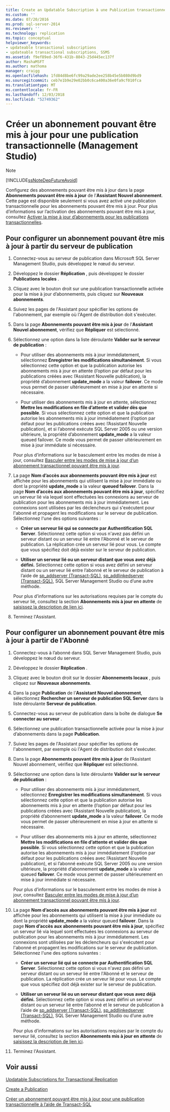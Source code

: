 ```yaml
---
title: Create an Updatable Subscription à une Publication transactionnelle (Management Studio) | Microsoft Docs
ms.custom: ''
ms.date: 07/20/2016
ms.prod: sql-server-2014
ms.reviewer: ''
ms.technology: replication
ms.topic: conceptual
helpviewer_keywords:
- updateable transactional subscriptions
- updateable transactional subscriptions, SSMS
ms.assetid: f9ef89ed-36f6-431b-8843-25d445ec137f
author: MashaMSFT
ms.author: mathoma
manager: craigg
ms.openlocfilehash: 1fd84d8be6fc99a29ade2ee258b45e5b080d9bd9
ms.sourcegitcommit: ceb7e1b9e29e02bb0c6ca400a36e0fa9cf010fca
ms.translationtype: MT
ms.contentlocale: fr-FR
ms.lasthandoff: 12/03/2018
ms.locfileid: "52749362"
---
```

# <a name="create-an-updatable-subscription-to-a-transactional-publication-management-studio"></a>Créer un abonnement pouvant être mis à jour pour une publication transactionnelle (Management Studio)

> [!NOTE]  
>  [!INCLUDE[ssNoteDepFutureAvoid](../../../includes/ssnotedepfutureavoid-md.md)]  
 
Configurez des abonnements pouvant être mis à jour dans la page **Abonnements pouvant être mis à jour** de l’**Assistant Nouvel abonnement**. Cette page est disponible seulement si vous avez activé une publication transactionnelle pour les abonnements pouvant être mis à jour. Pour plus d’informations sur l’activation des abonnements pouvant être mis à jour, consultez [Activer la mise à jour d’abonnements pour les publications transactionnelles](enable-updating-subscriptions-for-transactional-publications.md).   
  
## <a name="to-configure-an-updatable-subscription-from-the-publisher"></a>Pour configurer un abonnement pouvant être mis à jour à partir du serveur de publication  

1. Connectez-vous au serveur de publication dans Microsoft SQL Server Management Studio, puis développez le nœud du serveur.

2. Développez le dossier **Réplication** , puis développez le dossier **Publications locales** .

3. Cliquez avec le bouton droit sur une publication transactionnelle activée pour la mise à jour d’abonnements, puis cliquez sur **Nouveaux abonnements**.

4. Suivez les pages de l'Assistant pour spécifier les options de l'abonnement, par exemple où l'Agent de distribution doit s'exécuter.

5. Dans la page **Abonnements pouvant être mis à jour** de l’**Assistant Nouvel abonnement**, vérifiez que **Répliquer** est sélectionné.

6. Sélectionnez une option dans la liste déroulante **Valider sur le serveur de publication** :

    * Pour utiliser des abonnements mis à jour immédiatement, sélectionnez **Enregistrer les modifications simultanément**. Si vous sélectionnez cette option et que la publication autorise les abonnements mis à jour en attente (l’option par défaut pour les publications créées avec l’Assistant Nouvelle publication), la propriété d’abonnement **update_mode** a la valeur **failover**. Ce mode vous permet de passer ultérieurement en mise à jour en attente si nécessaire.

    * Pour utiliser des abonnements mis à jour en attente, sélectionnez **Mettre les modifications en file d’attente et valider dès que possible**. Si vous sélectionnez cette option et que la publication autorise les abonnements mis à jour immédiatement (l’option par défaut pour les publications créées avec l’Assistant Nouvelle publication), et si l’abonné exécute SQL Server 2005 ou une version ultérieure, la propriété d’abonnement **update_mode** a la valeur queued failover. Ce mode vous permet de passer ultérieurement en mise à jour immédiate si nécessaire.

    Pour plus d’informations sur le basculement entre les modes de mise à jour, consultez [Basculer entre les modes de mise à jour d’un abonnement transactionnel pouvant être mis à jour](../administration/switch-between-update-modes-for-an-updatable-transactional-subscription.md).

7. La page **Nom d’accès aux abonnements pouvant être mis à jour** est affichée pour les abonnements qui utilisent la mise à jour immédiate ou dont la propriété **update_mode** a la valeur **queued failover**. Dans la page **Nom d’accès aux abonnements pouvant être mis à jour**, spécifiez un serveur lié via lequel sont effectuées les connexions au serveur de publication pour les abonnements mis à jour immédiatement. Les connexions sont utilisées par les déclencheurs qui s'exécutent pour l'abonné et propagent les modifications sur le serveur de publication. Sélectionnez l'une des options suivantes :

    * **Créer un serveur lié qui se connecte par Authentification SQL Server**. Sélectionnez cette option si vous n'avez pas défini un serveur distant ou un serveur lié entre l'Abonné et le serveur de publication. La réplication crée un serveur lié pour vous. Le compte que vous spécifiez doit déjà exister sur le serveur de publication.

    * **Utiliser un serveur lié ou un serveur distant que vous avez déjà défini.** Sélectionnez cette option si vous avez défini un serveur distant ou un serveur lié entre l’abonné et le serveur de publication à l’aide de [sp_addserver (Transact-SQL)](/sql/relational-databases/system-stored-procedures/sp-addserver-transact-sql), [sp_addlinkedserver (Transact-SQL)](/sql/relational-databases/system-stored-procedures/sp-addlinkedserver-transact-sql), SQL Server Management Studio ou d’une autre méthode.

    Pour plus d’informations sur les autorisations requises par le compte du serveur lié, consultez la section **Abonnements mis à jour en attente** de [saisissez la description de lien ici](../security/secure-the-subscriber.md).

8. Terminez l'Assistant.

## <a name="to-configure-an-updatable-subscription-from-the-subscriber"></a>Pour configurer un abonnement pouvant être mis à jour à partir de l'Abonné


1. Connectez-vous à l’abonné dans SQL Server Management Studio, puis développez le nœud du serveur.

2. Développez le dossier **Réplication** .

3. Cliquez avec le bouton droit sur le dossier **Abonnements locaux** , puis cliquez sur **Nouveaux abonnements**.

4. Dans la page **Publication** de l’**Assistant Nouvel abonnement**, sélectionnez **Rechercher un serveur de publication SQL Server** dans la liste déroulante **Serveur de publication**.

5. Connectez-vous au serveur de publication dans la boîte de dialogue **Se connecter au serveur** .

6. Sélectionnez une publication transactionnelle activée pour la mise à jour d’abonnements dans la page **Publication**.

7. Suivez les pages de l'Assistant pour spécifier les options de l'abonnement, par exemple où l'Agent de distribution doit s'exécuter.

8. Dans la page **Abonnements pouvant être mis à jour** de l’Assistant Nouvel abonnement, vérifiez que **Répliquer** est sélectionné.

9. Sélectionnez une option dans la liste déroulante **Valider sur le serveur de publication** :

    * Pour utiliser des abonnements mis à jour immédiatement, sélectionnez **Enregistrer les modifications simultanément**. Si vous sélectionnez cette option et que la publication autorise les abonnements mis à jour en attente (l’option par défaut pour les publications créées avec l’Assistant Nouvelle publication), la propriété d’abonnement **update_mode** a la valeur **failover**. Ce mode vous permet de passer ultérieurement en mise à jour en attente si nécessaire.

    * Pour utiliser des abonnements mis à jour en attente, sélectionnez **Mettre les modifications en file d’attente et valider dès que possible**. Si vous sélectionnez cette option et que la publication autorise les abonnements mis à jour immédiatement (l’option par défaut pour les publications créées avec l’Assistant Nouvelle publication), et si l’abonné exécute SQL Server 2005 ou une version ultérieure, la propriété d’abonnement **update_mode** a la valeur queued **failover**. Ce mode vous permet de passer ultérieurement en mise à jour immédiate si nécessaire.

    Pour plus d’informations sur le basculement entre les modes de mise à jour, consultez [Basculer entre les modes de mise à jour d’un abonnement transactionnel pouvant être mis à jour](../administration/switch-between-update-modes-for-an-updatable-transactional-subscription.md).

10. La page **Nom d’accès aux abonnements pouvant être mis à jour** est affichée pour les abonnements qui utilisent la mise à jour immédiate ou dont la propriété **update_mode** a la valeur queued **failover**. Dans la page **Nom d’accès aux abonnements pouvant être mis à jour**, spécifiez un serveur lié via lequel sont effectuées les connexions au serveur de publication pour les abonnements mis à jour immédiatement. Les connexions sont utilisées par les déclencheurs qui s'exécutent pour l'abonné et propagent les modifications sur le serveur de publication. Sélectionnez l'une des options suivantes :

    * **Créer un serveur lié qui se connecte par Authentification SQL Server**. Sélectionnez cette option si vous n'avez pas défini un serveur distant ou un serveur lié entre l'Abonné et le serveur de publication. La réplication crée un serveur lié pour vous. Le compte que vous spécifiez doit déjà exister sur le serveur de publication.

    * **Utiliser un serveur lié ou un serveur distant que vous avez déjà défini.** Sélectionnez cette option si vous avez défini un serveur distant ou un serveur lié entre l’abonné et le serveur de publication à l’aide de [sp_addserver (Transact-SQL)](/sql/relational-databases/system-stored-procedures/sp-addserver-transact-sql), [sp_addlinkedserver (Transact-SQL)](/sql/relational-databases/system-stored-procedures/sp-addlinkedserver-transact-sql), SQL Server Management Studio ou d’une autre méthode.

    Pour plus d’informations sur les autorisations requises par le compte du serveur lié, consultez la section **Abonnements mis à jour en attente** de [saisissez la description de lien ici](../security/secure-the-subscriber.md).

11. Terminez l'Assistant.

## <a name="see-also"></a>Voir aussi

[Updatable Subscriptions for Transactional Replication](../transactional/updatable-subscriptions-for-transactional-replication.md)

[Create a Publication](create-a-publication.md)

[Créer un abonnement pouvant être mis à jour pour une publication transactionnelle à l’aide de Transact-SQL](../create-updatable-subscription-transactional-publication-transact-sql.md) 
 
  
